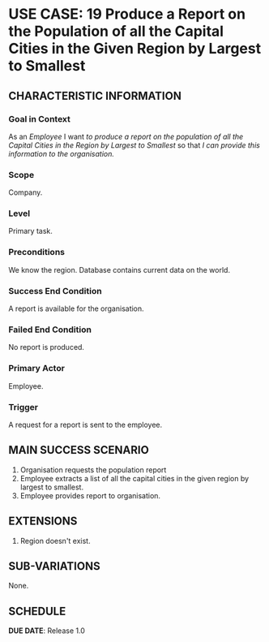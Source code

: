 # USE CASE: 19 Produce a Report on the Population of all the Capital Cities in the Given Region by Largest to Smallest

## CHARACTERISTIC INFORMATION

### Goal in Context

As an *Employee* I want *to produce a report on the population of all the Capital Cities in the Region by Largest to Smallest* so that *I can provide this information to the organisation.*

### Scope

Company.

### Level

Primary task.

### Preconditions

We know the region. Database contains current data on the world.

### Success End Condition

A report is available for the organisation.

### Failed End Condition

No report is produced.

### Primary Actor

Employee.

### Trigger

A request for a report is sent to the employee.

## MAIN SUCCESS SCENARIO

1. Organisation requests the population report
2. Employee extracts a list of all the capital cities in the given region by largest to smallest.
3. Employee provides report to organisation.

## EXTENSIONS

1. Region doesn't exist.

## SUB-VARIATIONS

None.

## SCHEDULE

**DUE DATE**: Release 1.0

